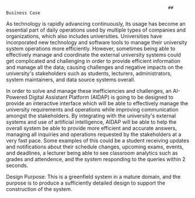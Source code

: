                                                                  ## Business Case
                                                                 
As technology is rapidly advancing continuously, its usage has become an essential part of daily operations used by multiple types of companies and organizations, which also includes universities. Universities have incorporated new technology and software tools to manage their university system operations more efficiently. However, sometimes being able to effectively manage and coordinate the external university systems could get complicated and challenging in order to provide efficient information and manage all the data; causing challenges and negative impacts on the university's stakeholders such as students, lecturers, administrators, system maintainers, and data source systems overall.

In order to solve and manage these inefficiencies and challenges, an AI-Powered Digital Assistant Platform (AIDAP) is going to be designed to provide an interactive interface which will be able to effectively manage the university requirements and operations while improving communication amongst the stakeholders. By integrating with the university's external systems and use of artificial intelligence, AIDAP will be able to help the overall system be able to provide more efficient and accurate answers, managing all inquiries and operations requested by the stakeholders at a very fast pace. Some examples of this could be a student receiving updates and notifications about their schedule changes, upcoming exams, events, and deadlines, a lecturer being able to see classroom analytics such as grades and attendence, and the system responding to the queries within 2 seconds.

Design Purpose: This is a greenfield system in a mature domain, and the purpose is to produce a sufficiently detailed design to support the construction of the system.
